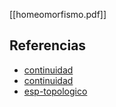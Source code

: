 [[homeomorfismo.pdf]]

## Referencias
- [continuidad](./continuidad.md)
- [continuidad](./continuidad.md)
- [esp-topologico](./esp-topologico.md)
